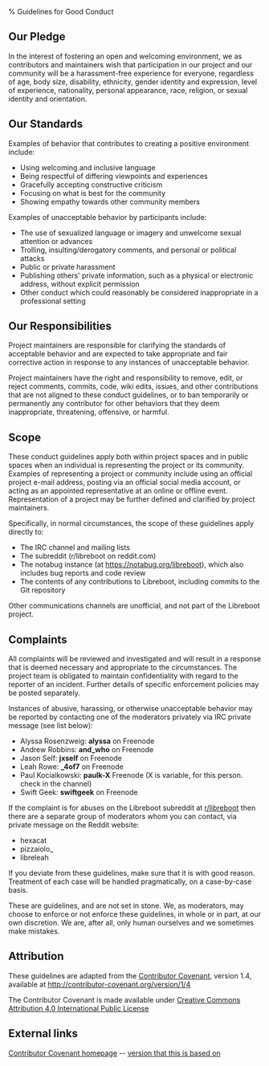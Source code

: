 % Guidelines for Good Conduct

Our Pledge
----------

In the interest of fostering an open and welcoming environment, we as
contributors and maintainers wish that participation in our project and our
community will be a harassment-free experience for everyone, regardless of age,
body size, disability, ethnicity, gender identity and expression, level of
experience, nationality, personal appearance, race, religion, or sexual identity
and orientation.

Our Standards
-------------

Examples of behavior that contributes to creating a positive environment
include:

* Using welcoming and inclusive language
* Being respectful of differing viewpoints and experiences
* Gracefully accepting constructive criticism
* Focusing on what is best for the community
* Showing empathy towards other community members

Examples of unacceptable behavior by participants include:

* The use of sexualized language or imagery and unwelcome sexual attention or
advances
* Trolling, insulting/derogatory comments, and personal or political attacks
* Public or private harassment
* Publishing others' private information, such as a physical or electronic
  address, without explicit permission
* Other conduct which could reasonably be considered inappropriate in a
  professional setting

Our Responsibilities
--------------------

Project maintainers are responsible for clarifying the standards of acceptable
behavior and are expected to take appropriate and fair corrective action in
response to any instances of unacceptable behavior.

Project maintainers have the right and responsibility to remove, edit, or
reject comments, commits, code, wiki edits, issues, and other contributions
that are not aligned to these conduct guidelines, or to ban temporarily or
permanently any contributor for other behaviors that they deem inappropriate,
threatening, offensive, or harmful.

Scope
-----

These conduct guidelines apply both within project spaces and in public spaces
when an individual is representing the project or its community. Examples of
representing a project or community include using an official project e-mail
address, posting via an official social media account, or acting as an appointed
representative at an online or offline event. Representation of a project may be
further defined and clarified by project maintainers.

Specifically, in normal circumstances, the scope of these guidelines apply
directly to:

* The IRC channel and mailing lists
* The subreddit (r/libreboot on reddit.com)
* The notabug instance (at <https://notabug.org/libreboot>), which also
  includes bug reports and code review
* The contents of any contributions to Libreboot, including commits to the Git
  repository

Other communications channels are unofficial, and not part of the Libreboot
project.

Complaints
----------

All complaints will be reviewed and investigated and will result in a response
that is deemed necessary and appropriate to the circumstances. The project team
is obligated to maintain confidentiality with regard to the reporter of an
incident. Further details of specific enforcement policies may be posted
separately.

Instances of abusive, harassing, or otherwise unacceptable behavior may be
reported by contacting one of the moderators privately via IRC private message
(see list below):

* Alyssa Rosenzweig: **alyssa** on Freenode
* Andrew Robbins: **and\_who** on Freenode
* Jason Self: **jxself** on Freenode
* Leah Rowe: **\_4of7** on Freenode
* Paul Kocialkowski: **paulk-X** Freenode (X is variable, for this
  person.
  check in the channel)
* Swift Geek: **swiftgeek** on Freenode

If the complaint is for abuses on the Libreboot subreddit at
[r/libreboot](https://www.reddit.com/r/libreboot/) then there are a separate
group of moderators whom you can contact, via private message on the Reddit
website:

* hexacat
* pizzaiolo\_
* libreleah

If you deviate from these guidelines, make sure that it is with good reason.
Treatment of each case will be handled pragmatically, on a case-by-case basis.

These are guidelines, and are not set in stone. We, as moderators, may choose
to enforce or not enforce these guidelines, in whole or in part, at our own
discretion. We are, after all, only human ourselves and we sometimes make
mistakes.

Attribution
-----------

These guidelines are adapted from the
[Contributor Covenant](http://contributor-covenant.org/), version 1.4,
available at <http://contributor-covenant.org/version/1/4>

The Contributor Covenant is made available under [Creative Commons Attribution
4.0 International Public License](https://creativecommons.org/licenses/by/4.0/)

External links
--------------

[Contributor Covenant homepage](http://contributor-covenant.org)             --
[version that this is based on](http://contributor-covenant.org/version/1/4/)
